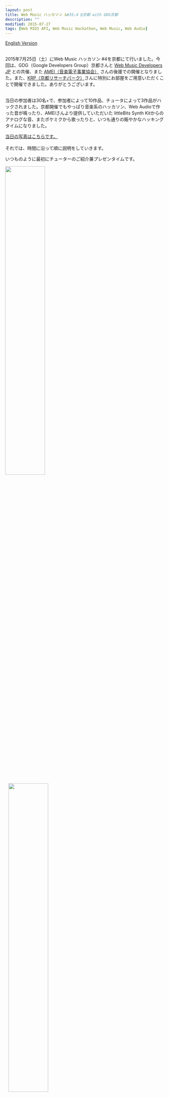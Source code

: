 ```yaml
---
layout: post
title: Web Music ハッカソン &#35;4 @京都 with GDG京都
description: ""
modified: 2015-07-27
tags: [Web MIDI API, Web Music Hackathon, Web Music, Web Audio]
---
```

<div> </div>
<a href="/2015/07/webmusic-hackathon-kyoto-en.html">English Version</a><br>
<br>


2015年7月25日（土）にWeb Music ハッカソン #4を京都にて行いました。今回は、GDG（Google Developers Group）京都さんと <a href="https://groups.google.com/forum/#!forum/web-music-developers-jp" target="_blank">Web Music Developers JP</a> との共催、また <a href="http://amei.or.jp/" target="_blanl">AMEI（音楽電子事業協会）</a> さんの後援での開催となりました。また、<a href="https://www.krp.co.jp/" target="_blank">KRP（京都リサーチパーク）</a>さんに特別にお部屋をご用意いただくことで開催できました。ありがとうございます。<br>
<br>

当日の参加者は30名+で、参加者によって10作品、チュータによって3作品がハックされました。京都開催でもやっぱり音楽系のハッカソン、Web Audioで作った音が鳴ったり、AMEIさんより提供していただいた littleBits Synth Kitからのアナログな音、またポケミクから歌ったりと、いつも通りの賑やかなハッキングタイムになりました。

<a href="https://plus.google.com/events/gallery/ccabrg04tjnd49scbutbojq3hv4" target="_blank">当日の写真はこちらです。</a>
<br>
<br>
それでは、時間に沿って順に説明をしていきます。<br>

いつものように最初にチューターのご紹介兼プレゼンタイムです。<br>

<div class="post-image-center">
  <img src="{{ site.url }}/images/2015/07/20150725-webmusic-hackathon-kyoto-01.jpg" width="50%">
  <img src="{{ site.url }}/images/2015/07/20150725-webmusic-hackathon-kyoto-02.jpg" width="50%" style="margin-left:10px;">
</div>
<div class="post-image-center">
  <img src="{{ site.url }}/images/2015/07/20150725-webmusic-hackathon-kyoto-03.png" width="50%">
</div>


<a href="//twitter.com/g200kg" target="_blank">@g200kg</a>さん、<a href="//twitter.com/aike1000" target="_blank">@aike1000</a>さん、<a href="https://www.twitter.com/sascacci" target="_blank">@sascacci</a>さんからデモを動かしながらの説明をしていただきました。
ここで@aike1000さんがiPhoneから何やらスライドを操作してるっぽいな〜、と思っていたらMIDI over Bluetooth LEとWeb MIDI APIを組合せて操作していたとのことで、公開をしてくださいました。 

<div class="post-image-center">
<blockquote class="twitter-tweet" data-lang="en"><p lang="ja" dir="ltr">Web Music ハッカソン #4 @京都 おつかれさまでした。今日使ったMIDIでプレゼンめくるリモコンアプリはこれ。現状はWeb MIDI Browserが必須かも。<a href="https://t.co/lafd44wTtO">https://t.co/lafd44wTtO</a><a href="https://twitter.com/hashtag/webmusic?src=hash&amp;ref_src=twsrc%5Etfw">#webmusic</a> <a href="https://twitter.com/hashtag/webmusicjp?src=hash&amp;ref_src=twsrc%5Etfw">#webmusicjp</a></p>&mdash; aike (@aike1000) <a href="https://twitter.com/aike1000/status/624942651343671297?ref_src=twsrc%5Etfw">July 25, 2015</a></blockquote>
<script async src="https://platform.twitter.com/widgets.js" charset="utf-8"></script>
</div>

この後グループ分けを行いました。ハッカソン申込時に参加者の皆様から記入いただいた内容を元に「コミュニケーション」、「ハードウェア連携」、「エミュレーション」、「グラフィックス」、「Web API連携」、「ライブラリ作成」、「初心者」の7つのテーマでグループ分けを行い、そのグループ内で会話をしてハックするアプリケーションを決めハッキングタイムに入っていただきました。

<div class="post-image-center">
  <img src="{{ site.url }}/images/2015/07/20150725-webmusic-hackathon-kyoto-04.jpg" width="80%">
</div>
<div class="post-image-center">
ハッキング中の様子
</div>

グループ分けの結果、5つのテーマに分類が最終的に残りました。

- エミュレーション（既存のモノをWebAudio化）
- ハードウェア連携
- グラフィックス連携
- コミュニュケーション
- 初心者

そして、5時間以上に及ぶハッキングタイムは終了し、16:30を迎えたところで発表時間になりました。この段階で、実はどのチームからも「もう少し時間が欲しい・・・」という声が聞こえてきていたものの、心を鬼にしてハッキング打切りとさせていただきました。<br>
<br>
ちなみに今回初心者向けにGoogleさんのCodelabのFormatで教材も用意しました。

- <a href="http://webmusicdevelopers.appspot.com/codelabs/webaudio/index.html" target="_blank">Codelab: Web Audio</a>
- <a href="http://webmusicdevelopers.appspot.com/codelabs/x-webmidi/index.html">Codelab: Web MIDI</a>

それでは、発表された作品を1つ1つ紹介していきます。

## エミュレーション

### Reaktorのようなもの
by <a href="https://twitter.com/fukuroder" targt="_blank">@fukuroder</a>

<div class="post-image-center">
  <img src="{{ site.url }}/images/2015/07/20150725-webmusic-hackathon-kyoto-fukuroder.jpg" width="90%">
</div>

GUIでモジュールを組合わせることで、音響合成・音響効果をつけることのできるソフトウェアReaktorをWebブラウザ上で実現したものになります。合成をする機能に加えて、作成した環境をURLで共有できる機能が実装されていました。
<br>
<a href="http://fukuroder.sakura.ne.jp/z-1" target="_blank">アプリはこちら</a>


### チューナー
by <a href="//twitter.com/moutend" target="_blank">@moutend</a>
<div class="post-image-center">
  <img src="{{ site.url }}/images/2015/07/20150725-webmusic-hackathon-kyoto-tuner.jpg" width="90%">
</div>

ギター用のチューナです。@moutendさんは「既存のハードウェアのチューナーは見づらい」ということで、ブラウザ上に大きな文字と、音でどの音とチューニングをしているかが分かるようにした、というアプリケーションです。ノートの右側の数値は「◯◯セントズレています」という意味だそうです。まだバグもあるとのことでした。


## ハードウェア連携

### ScriptProcessorとiPhoneの加速度センサを用いたシンセ
by Masaki Ono
<div class="post-image-center">
  <img src="{{ site.url }}/images/2015/07/20150725-webmusic-hackathon-kyoto-sendor.jpg" width="90%">
</div>
オシレータシンクをScriptProcessorで実装したという作品です。それに加えてiPhoneの加速度センサで得た周期を、音源の周波数を合わせるという機能もついていました。写真はiPhoneを振っています。（速すぎてiPhoneが見えませんが、、、）


### GamePad to MIDI by MK
by Kaki
<div class="post-image-center">
  <img src="{{ site.url }}/images/2015/07/20150725-webmusic-hackathon-kyoto-guitar.jpg" width="90%">
</div>
Gamepadの入力（Gamepad APIを利用）をMIDIに変換して、MIDI音源（Roland JD-Xi）を鳴らします。ピッチベンドがダウンしかできないそうです。

### Little Miku
by M.Kosuga
<div class="post-image-center">
  <img src="{{ site.url }}/images/2015/07/20150725-webmusic-hackathon-kyoto-littlebits-miku.jpg" width="90%">
</div>
littleBitsからの出力をブラウザで仲介してポケミクと連携するアプリケーションです。littleBitsからの信号をブラウザ受けて500ms毎にカウントして音程決定してそのMIDIメッセージをポケミクに送り演奏します。

### Leap Mothin to Audio
by <a href="//twitter.com/hiroqn" target="_blank">@hiroqn</a>, <a href="//twitter.com/sankichi92" target="_blank">@sankichi92</a>
<div class="post-image-center">
  <img src="{{ site.url }}/images/2015/07/20150725-webmusic-hackathon-kyoto-leapmotion.jpg" width="90%">
</div>
クロスプラットフォームデスクトップアプリケーションエンジンのElectronを使った楽器です。UIはありませんが、Leapmotionからの入力を使いWeb Audioでつくたシンセを鳴らします。ジェスチャでFilterが変わるというとこも実装がされていていました。

### Scratch
by kaisei, yokmama
<div class="post-image-center">
  <img src="{{ site.url }}/images/2015/07/20150725-webmusic-hackathon-kyoto-scratch.jpg" width="90%">
</div>
ゾンビを倒していくというゲームです。MIDIデバイスからの入力をWebSocketを使ってScratch側に渡してゾンビのパターン・数が変わるという仕組みになっています。Web Music ハッカソン史上初の親子での参加です。お子さんがゲームで登場する絵を描かれました。


## グラフィックス連携

### ドット絵シーケンサ
by <a href="//twitter.com/ussy9" target="_blank">@ussy9</a>、<a href="//twitter.com/_likr" target="_blank">@_likr</a>、<a href="https://github.com/pastelInc" target="_blank">pastelInc</a>、<a href="//twitter.com/armorik83" target="_blank">@armorik83</a>
<div class="post-image-center">
  <img src="{{ site.url }}/images/2015/07/20150725-webmusic-hackathon-kyoto-graphic.jpg" width="90%">
</div>
ドットを使ったシーケンサを使って、多人数でリアルタイムに入力を反映させて音楽を作り、それをそのシーケンス情報を映像（画面左上の球体）に表現するというアプリケーションです。（写真は発表中にリアルタイムに動かず四苦八苦しているところ。発表の中継で使っていたアクセスポイントとデモの時に使ったアクセスポイントが同じだった為かもしれません、、、すみませんでした）<br>
単純にドットで入力したシーケンスを演奏するだけでなく、演奏にはモードがあり自動で短調、長調、ブルース等にスケールを変えることができる。技術的にはWeb MIDIをはじめ、AngularJS、Firebase、SVG、WebGLが使われていた。<br>
ハッカソン終了後にうらばなしのスライドのを公開してくださいました。<br>
<br>
<div class="post-image-center">
<script async class="speakerdeck-embed" data-id="c396c1fd40214eaca383aad6716a3bb5" data-ratio="1.33333333333333" src="//speakerdeck.com/assets/embed.js"></script>
</div>

## コミュニケーション

### Distributed Sequencer
by <a href="https://twitter.com/mohayonao" target="_blank">@mohayonao</a>, <a href="https://twitter.com/esperia09" target="_blank">@esperia09</a>, <a href="https://twitter.com/isocoda" target="_blank">@isocoda</a>, <a href="https://twitter.com/yasuraok" target="_blank">@yasuraok</a>
<div class="post-image-center">
  <img src="{{ site.url }}/images/2015/07/20150725-webmusic-hackathon-kyoto-ditributed-sequencer.jpg" width="90%">
</div>
1台のサーバ複数台の音が出るクラアンとを接続されていて、サーバからのメッセージによってクライアントが鳴る、というアプリケーションです。発表の中継で使っていたアクセスポイントとデモの時に使ったアクセスポイントが同じだった為か複数台を接続してのデモが出きずですみませんでした。<br>
ハッカソン終了後に詳細な内容のブログを書いてくださいました。<br>

<div class="post-image-center">
<blockquote class="twitter-tweet" data-lang="en"><p lang="ja" dir="ltr">はてなブログに投稿しました <a href="https://twitter.com/hashtag/%E3%81%AF%E3%81%A6%E3%81%AA%E3%83%96%E3%83%AD%E3%82%B0?src=hash&amp;ref_src=twsrc%5Etfw">#はてなブログ</a><br>Web Music ハッカソン で Tシャツ をもらいました - 音の鳴るブログ<a href="http://t.co/ZWlwJ6rJ0N">http://t.co/ZWlwJ6rJ0N</a> <a href="http://t.co/JSEpigNdx1">pic.twitter.com/JSEpigNdx1</a></p>&mdash; モハヨナオ (@mohayonao) <a href="https://twitter.com/mohayonao/status/625486262770601984?ref_src=twsrc%5Etfw">July 27, 2015</a></blockquote>
<script async src="https://platform.twitter.com/widgets.js" charset="utf-8"></script>
</div>


## 初心者

### はじめてのWeb MIDI API
by <a href="//twitter.com/kubotaku1119" target="_blank">@kubotaku1119</a>
<div class="post-image-center">
  <img src="{{ site.url }}/images/2015/07/20150725-webmusic-hackathon-kyoto-evy1.jpg" width="90%">
</div>
初心者でもこんなに簡単にできますよ、というところを発表してくれました。


## チューター

### Foot Drum
by <a href="//twitter.com/sascacci" target="_blank">@sascacci</a>
<div class="post-image-center">
  <img src="{{ site.url }}/images/2015/07/20150725-webmusic-hackathon-kyoto-foot-drum.jpg" width="90%">
</div>
KORG CLIPHIT（クリップ型のトリガーをつけた物が打楽器になってしまう楽器）のトリガーとRoland TM-2（ハイブリッドドラム向け音源）を使ったアプリケーションです。足にトリガーを取付け、それによって音を出し、さらにブラウザ側に映像を表示することができます。「メーカとしては他社製品と混同して使う場合は自己責任でお願いします」との一言で会場からは笑いが起こりました。


### 演奏するリズムマシン
by <a href="//twitter.com/aike1000" target="_blank">@aike1000</a>
<div class="post-image-center">
  <img src="{{ site.url }}/images/2015/07/20150725-webmusic-hackathon-kyoto-rhythm-machine.jpg" width="90%">
</div>
直線ではなく、円周上に音源を配置するリズムマシンです。波形も円周上に表示されます。直線のリズムのループを直感的に表したリズムマシンです。

### LiveBeats MIDI Plugin
by <a href="//twitter.com/g200kg" target="_blank">@g200kg</a>
<div class="post-image-center">
  <img src="{{ site.url }}/images/2015/07/20150725-webmusic-hackathon-kyoto-live-beats.jpg" width="90%">
</div>
コマンドで音楽を創っていくLiveBeatsにMIDI入力を追加して、MIDIデバイスをギターのように構えて演奏していまいます。 <br>
<br>
全ての発表終了後に「アイデア」、「技術」、「完成度」の基準でチューター並びにスタッフで採点を行い以下の3チームを表彰させていただきました。どの作品も技術的にも、完成度的にもとても高く甲乙つけがたい状況で大変悩みましたが、以下の3つを表彰させていただきました。 <br>

- **Scratch** by kaisei, yokmama：親子での絵とプログラムのコラボレーションとお子さんが挑戦されていた姿を評価させていただきました。
- **ドット絵シーケンサ** by @ussy9、@_likr、pastelInc、@armorik83：たくさんの技術を取り入れながらも、多人数でのリアルタイム入力シーケンサ、スケール自動変換機能が実装されていて、3つの基準全てを高く評価させていただきました。
- **Distributed Sequencer** by @mohayonao, @esperia09, @isocoda, @yasuraok：「アイデア」が素晴らしく、また「技術」、「完成度」もとても高く評価させていただきました。

## おわりに
今回で4回目を迎えてWeb Music ハッカソンでしたが、回を重ねる毎にレベルの上がり本当に驚いています。また次回も開催できたらいいなと思っておりますので、その時にまたお会いできることを楽しみにしております！


## 謝辞
今回は関西で初めての開催ということで予想ができない部分が多々あったのに加え、台風の接近も重なって当日まで本当に不安でした。しかしながら、参加表明下さったほとんどの皆様にご来場＆ハックしていただくことができたことを心からうれしくおもうのと同時に、心から感謝申し上げます。また、今回関西での開催をするにあたって会場、告知等を行ってくださいましたGDG京都の蔵野さん、GDG神戸の多田さん、野田さんをはじめ当日お手伝いいただきましたスタッフの皆様、また何より会場をお貸しくださったKRP 寺戸様にはこの場を借りて改めてお礼を申し上げます。ありがとうございました。<br>
また、いつもながら遠路はるばる札幌よりお越しくださったチューターの @aike1000さん、横浜から駆けつけてくださった @g200kgさんにも心から御礼を申し上げます。<br>
皆様の熱い心で成り立っているハッカソンだと思っています。今後とも熱い想い、ご支援をよろしくお願いします。<br>

## おまけ
翌日は京都観光してきました。今回の阿修羅なみでゃっぴーの元になった三十三間堂で観音様の多さに圧倒され、清水寺、銀閣寺、金閣寺と回って、最後の金閣寺のゴージャスぶりに絶句して東京に帰ってきました。

<div class="post-image-center">
  <img src="{{ site.url }}/images/2015/07/20150725-webmusic-hackathon-kyoto-kinkaku-ji.jpg" width="100%">
</div>

